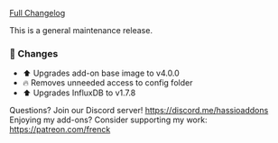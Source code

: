 [Full Changelog][changelog]

This is a general maintenance release.

### 🔨 Changes

- :arrow_up: Upgrades add-on base image to v4.0.0
- :fire: Removes unneeded access to config folder
- :arrow_up: Upgrades InfluxDB to v1.7.8

[changelog]: https://github.com/hassio-addons/addon-influxdb/compare/v3.2.1...v3.3.0

Questions? Join our Discord server! https://discord.me/hassioaddons
Enjoying my add-ons? Consider supporting my work: https://patreon.com/frenck